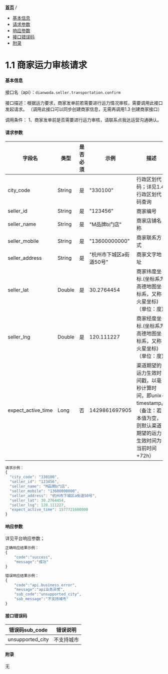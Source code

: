 [**首页**](https://open.dianwoda.com/) /
- <a href="#基本信息">基本信息</a>
- <a href="#请求参数">请求参数</a>
- <a href="#响应参数">响应参数</a>
- <a href="#接口错误码">接口错误码</a>
- <a href="#附录">附录</a>


# 1.1 商家运力审核请求

#### 基本信息

接口名（api）：`dianwoda.seller.transportation.confirm`

接口描述：根据运力要求，商家发单前若需要进行运力情况审核，需要调用此接口发起请求。
（调用此接口可以同步创建商家信息，无需再调用1.3 创建商家接口）

调用条件：
1、商家发单前是否需要进行运力审核，请联系点我达运营沟通确认。

#### 请求参数
字段名 | 类型 | 是否必须 | 示例 | 描述
---|---|---|---|---
city_code|String|是|"330100"|行政区划代码；详见1.4 行政区划代码查询
seller_id|String|是|"123456"|商家编号
seller_name|String|是|"M品牌b门店"|商家店铺名称
seller_mobile|String|是|"13600000000"|商家联系方式
seller_address|String|是|"杭州市下城区a街道50号"|商家文字地址
seller_lat|Double|是|30.2764454|商家纬度坐标.(坐标系为高德地图坐标系，又称火星坐标)（单位：度）
seller_lng|Double|是|120.111227|商家经度坐标.(坐标系为高德地图坐标系，又称火星坐标)（单位：度）
expect\_active\_time|Long|否|1429861697905|渠道期望的运力生效时间戳，以毫秒计算时间，即unix-timestamp。（备注：若本值为空，则默认渠道期望的运力生效时间为当前时间+72h）

```javascript
请求示例：
{
  "city_code": "330100",
  "seller_id": "123456",
  "seller_name": "M品牌b门店",
  "seller_mobile": "13600000000",
  "seller_address": "杭州市下城区a街道50号",
  "seller_lat": 30.2764454,
  "seller_lng": 120.111227,
  "expect_active_time": 1577721600000
}
```

#### 响应参数
详见平台响应参数；


```javascript
正确响应结果示例：
{
	"code":"success",
	"message":"成功"
}
```

```javascript
错误响应结果示例：
{
	"code":"api.business_error",
	"message":"api业务异常",
	"sub_code":"unsupported_city",
	"sub_message":"不支持城市"
}
```

#### 接口错误码
错误码sub_code | 错误说明
---|---
unsupported_city | 不支持城市

#### 附录
无
